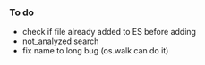 ### To do

- check if file already added to ES before adding
- not_analyzed search
- fix name to long bug (os.walk can do it)